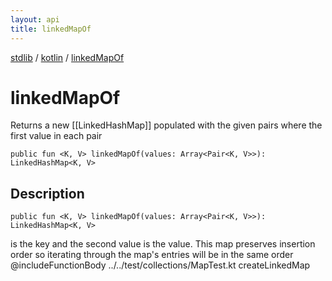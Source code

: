 ```yaml
---
layout: api
title: linkedMapOf
---
```

[stdlib](../index.html) / [kotlin](index.html) / [linkedMapOf](linkedMapOf.html)

# linkedMapOf
Returns a new [[LinkedHashMap]] populated with the given pairs where the first value in each pair
```
public fun <K, V> linkedMapOf(values: Array<Pair<K, V>>): LinkedHashMap<K, V>
```
## Description
```
public fun <K, V> linkedMapOf(values: Array<Pair<K, V>>): LinkedHashMap<K, V>
```
is the key and the second value is the value. This map preserves insertion order so iterating through
the map's entries will be in the same order
@includeFunctionBody ../../test/collections/MapTest.kt createLinkedMap

